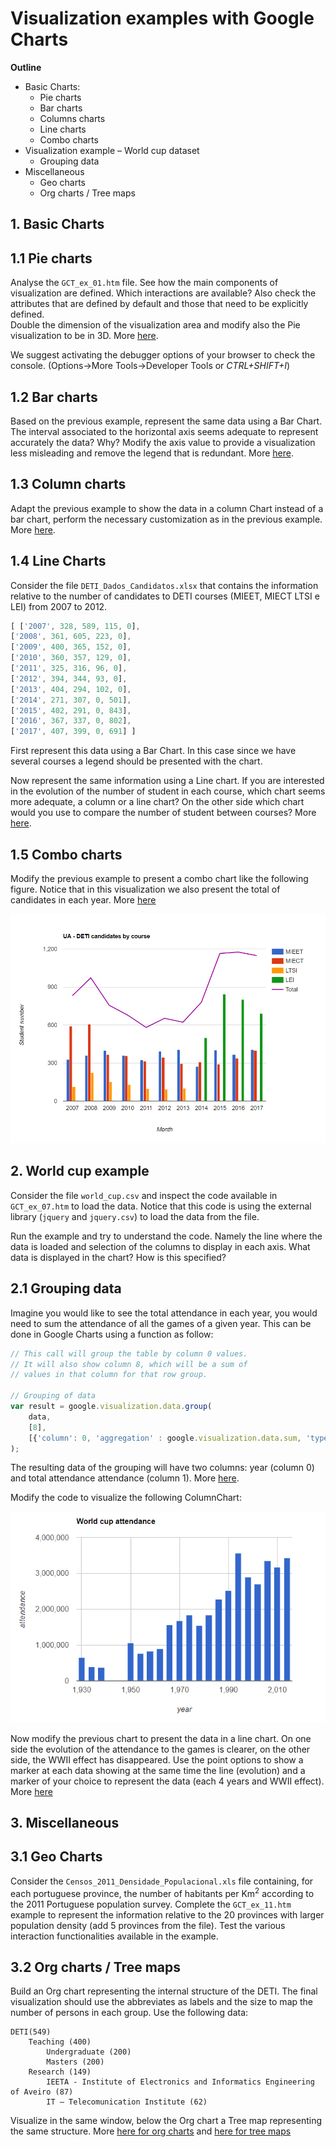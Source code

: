 # Visualization examples with Google Charts

__Outline__
* Basic Charts: 
    *	Pie charts
    *	Bar charts
    *	Columns charts
    *	Line charts
    *	Combo charts
* Visualization example – World cup dataset
    * Grouping data
* Miscellaneous
    * Geo charts
    * Org charts / Tree maps


## 1. Basic Charts
## 1.1 Pie charts
Analyse the `GCT_ex_01.htm` file. See how the main components of visualization are defined. Which interactions are available? Also check the attributes that are defined by default and those that need to be explicitly defined.  
Double the dimension of the visualization area and modify also the Pie visualization to be in 3D. More [here](https://developers.google.com/chart/interactive/docs/gallery/piechart).

We suggest activating the debugger options of your browser to check the console. (Options->More Tools->Developer Tools or _CTRL+SHIFT+I_)

## 1.2 Bar charts
Based on the previous example, represent the same data using a Bar Chart. 
The interval associated to the horizontal axis seems adequate to represent accurately the data? Why? Modify the axis value to provide a visualization less misleading and remove the legend that is redundant. More [here](https://developers.google.com/chart/interactive/docs/gallery/barchart).

## 1.3 Column charts

Adapt the previous example to show the data in a column Chart instead of a bar chart, perform the necessary customization as in the previous example. More [here](https://developers.google.com/chart/interactive/docs/gallery/columnchart).

## 1.4	Line Charts

Consider the file `DETI_Dados_Candidatos.xlsx` that contains the information relative to the number of candidates to DETI courses (MIEET, MIECT  LTSI e LEI) from 2007 to 2012.

``` javascript
[ ['2007', 328, 589, 115, 0],
['2008', 361, 605, 223, 0],
['2009', 400, 365, 152, 0], 
['2010', 360, 357, 129, 0],
['2011', 325, 316, 96, 0],
['2012', 394, 344, 93, 0],
['2013', 404, 294, 102, 0],
['2014', 271, 307, 0, 501],
['2015', 402, 291, 0, 843],
['2016', 367, 337, 0, 802],
['2017', 407, 399, 0, 691] ]
```

First represent this data using a Bar Chart. In this case since we have several courses a legend should be presented with the chart.	

Now represent the same information using a Line chart. If you are interested in the evolution of the number of student in each course, which chart seems more adequate, a column or a line chart? On the other side which chart would you use to compare the number of student between courses? More [here](https://developers.google.com/chart/interactive/docs/gallery/linechart).

## 1.5 Combo charts
Modify the previous example to present a combo chart like the following figure. Notice that in this visualization we also present the total of candidates in each year. More [here](https://developers.google.com/chart/interactive/docs/gallery/combochart)

![Combo charts](./combochart_worldcup.png)

## 2. World cup example
Consider the file `world_cup.csv` and inspect the code available in `GCT_ex_07.htm` to load the data. Notice that this code is using the external library (`jquery` and `jquery.csv`) to load the data from the file.  

Run the example and try to understand the code. Namely the line where the data is loaded and selection of the columns to display in each axis.
What data is displayed in the chart? How is this specified?

## 2.1 Grouping data
Imagine you would like to see the total attendance in each year, you would need to sum the attendance of all the games of a given year. This can be done in Google Charts using a function as follow:
``` javascript
// This call will group the table by column 0 values.
// It will also show column 8, which will be a sum of
// values in that column for that row group.

// Grouping of data
var result = google.visualization.data.group(
	data,
	[8],
	[{'column': 0, 'aggregation' : google.visualization.data.sum, 'type' : 'number'}]
);
```
The resulting data of the grouping will have two columns: year (column 0) and total attendance attendance (column 1). More [here](https://developers.google.com/chart/interactive/docs/reference#data-manipulation-methods).

Modify the code to visualize the following ColumnChart:

![World Cup Column chart](./world_cup_attendance.png)

Now modify the previous chart to present the data in a line chart. On one side the evolution of the attendance to the games is clearer, on the other side, the WWII effect has disappeared. 
Use the point options to show a marker at each data showing at the same time the line (evolution) and a marker of your choice to represent the data (each 4 years and WWII effect). More [here](https://developers.google.com/chart/interactive/docs/points)


## 3. Miscellaneous
## 3.1 Geo Charts
Consider the `Censos_2011_Densidade_Populacional.xls` file containing, for each portuguese province, the number of habitants per Km<sup>2</sup> according to the 2011 Portuguese population survey.
Complete the `GCT_ex_11.htm` example to represent the information relative to the 20 provinces with larger population density (add 5 provinces from the file).
Test the various interaction functionalities available in the example.

## 3.2 Org charts / Tree maps
Build an Org chart representing the internal structure of the DETI. The final visualization should use the abbreviates as labels and the size to map the number of persons in each group. Use the following data:
```
DETI(549)
    Teaching (400)
        Undergraduate (200)
        Masters (200)
    Research (149)
        IEETA - Institute of Electronics and Informatics Engineering of Aveiro (87)
        IT – Telecomunication Institute (62)
```

Visualize in the same window, below the Org chart a Tree map representing the same structure. More [here for org charts](https://developers.google.com/chart/interactive/docs/gallery/orgchart) and [here for tree maps](https://developers.google.com/chart/interactive/docs/gallery/treemap)
